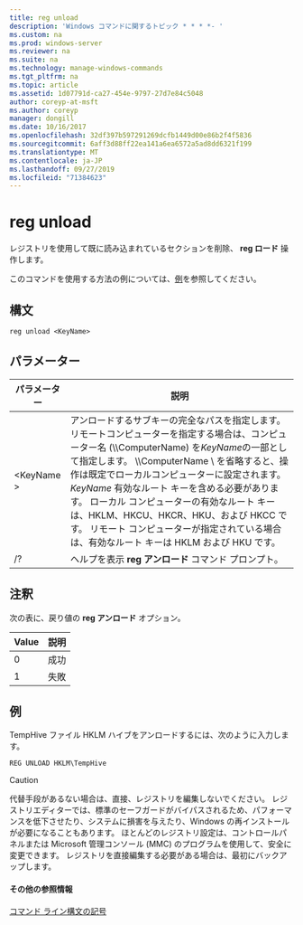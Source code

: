 ```yaml
---
title: reg unload
description: 'Windows コマンドに関するトピック * * * *- '
ms.custom: na
ms.prod: windows-server
ms.reviewer: na
ms.suite: na
ms.technology: manage-windows-commands
ms.tgt_pltfrm: na
ms.topic: article
ms.assetid: 1d07791d-ca27-454e-9797-27d7e84c5048
author: coreyp-at-msft
ms.author: coreyp
manager: dongill
ms.date: 10/16/2017
ms.openlocfilehash: 32df397b597291269dcfb1449d00e86b2f4f5836
ms.sourcegitcommit: 6aff3d88ff22ea141a6ea6572a5ad8dd6321f199
ms.translationtype: MT
ms.contentlocale: ja-JP
ms.lasthandoff: 09/27/2019
ms.locfileid: "71384623"
---
```

# <a name="reg-unload"></a>reg unload



レジストリを使用して既に読み込まれているセクションを削除、 **reg ロード** 操作します。

このコマンドを使用する方法の例については、[例](#BKMK_examples)を参照してください。

## <a name="syntax"></a>構文

```
reg unload <KeyName>
```

## <a name="parameters"></a>パラメーター

|パラメーター|説明|
|---------|-----------|
|\<KeyName >|アンロードするサブキーの完全なパスを指定します。 リモートコンピューターを指定する場合は、コンピューター名 (\\\\ComputerName\) を*KeyName*の一部として指定します。 \\\\ComputerName \ を省略すると、操作は既定でローカルコンピューターに設定されます。 *KeyName* 有効なルート キーを含める必要があります。 ローカル コンピューターの有効なルート キーは、HKLM、HKCU、HKCR、HKU、および HKCC です。 リモート コンピューターが指定されている場合は、有効なルート キーは HKLM および HKU です。|
|/?|ヘルプを表示 **reg アンロード** コマンド プロンプト。|

## <a name="remarks"></a>注釈

次の表に、戻り値の **reg アンロード** オプション。

|Value|説明|
|-----|-----------|
|0|成功|
|1|失敗|

## <a name="BKMK_examples"></a>例

TempHive ファイル HKLM ハイブをアンロードするには、次のように入力します。
```
REG UNLOAD HKLM\TempHive
```

> [!CAUTION]
> 代替手段があるない場合は、直接、レジストリを編集しないでください。 レジストリエディターでは、標準のセーフガードがバイパスされるため、パフォーマンスを低下させたり、システムに損害を与えたり、Windows の再インストールが必要になることもあります。 ほとんどのレジストリ設定は、コントロールパネルまたは Microsoft 管理コンソール (MMC) のプログラムを使用して、安全に変更できます。 レジストリを直接編集する必要がある場合は、最初にバックアップします。

#### <a name="additional-references"></a>その他の参照情報

[コマンド ライン構文の記号](command-line-syntax-key.md)